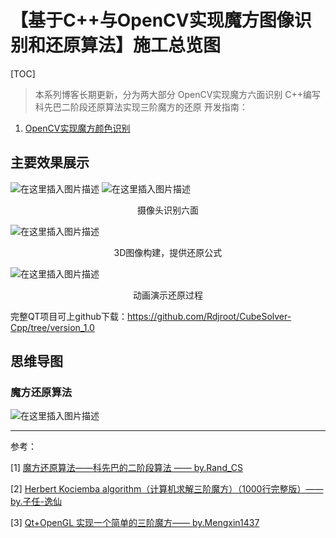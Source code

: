 # 【基于C++与OpenCV实现魔方图像识别和还原算法】施工总览图

[TOC]

> 本系列博客长期更新，分为两大部分
> OpenCV实现魔方六面识别
> C++编写科先巴二阶段还原算法实现三阶魔方的还原
开发指南：

1. [OpenCV实现魔方颜色识别](https://blog.csdn.net/weixin_40929607/article/details/140528763?csdn_share_tail=%7B%22type%22%3A%22blog%22%2C%22rType%22%3A%22article%22%2C%22rId%22%3A%22140528763%22%2C%22source%22%3A%22weixin_40929607%22%7D)

## 主要效果展示
![在这里插入图片描述](https://img-blog.csdnimg.cn/direct/63de80d827f440d7a3f0c5ec2a1e93ea.png#pic_center)
![在这里插入图片描述](https://img-blog.csdnimg.cn/direct/8d5164b6c8b04b5885fee32da7b71322.png)

<center>摄像头识别六面</center>

![在这里插入图片描述](https://img-blog.csdnimg.cn/direct/2254cc3450f74965b8970c016dd8af11.png)
<center>3D图像构建，提供还原公式</center>

![在这里插入图片描述](https://img-blog.csdnimg.cn/direct/fd5033a1ee9641f184c5ed3641a1fae4.png)
<center>动画演示还原过程</center>

完整QT项目可上github下载：https://github.com/Rdjroot/CubeSolver-Cpp/tree/version_1.0

## 思维导图

### 魔方还原算法
![在这里插入图片描述](https://img-blog.csdnimg.cn/direct/ab6bc3a8960347b8b669f00ce6c5171e.png#pic_center)

_________
 参考：

[1] [魔方还原算法——科先巴的二阶段算法 —— by.Rand_CS](https://juejin.cn/post/6970700421035884558#heading-6)

[2] [Herbert Kociemba algorithm（计算机求解三阶魔方）（1000行完整版）—— by.子任-逸仙](https://www.bilibili.com/read/cv20359840/?from=readlist)

[3] [Qt+OpenGL 实现一个简单的三阶魔方—— by.Mengxin1437](https://www.bilibili.com/video/BV1jX4y1e7Kz/?spm_id_from=333.880.my_history.page.click&vd_source=4b30555e3775bd2706362cd86db204b2)